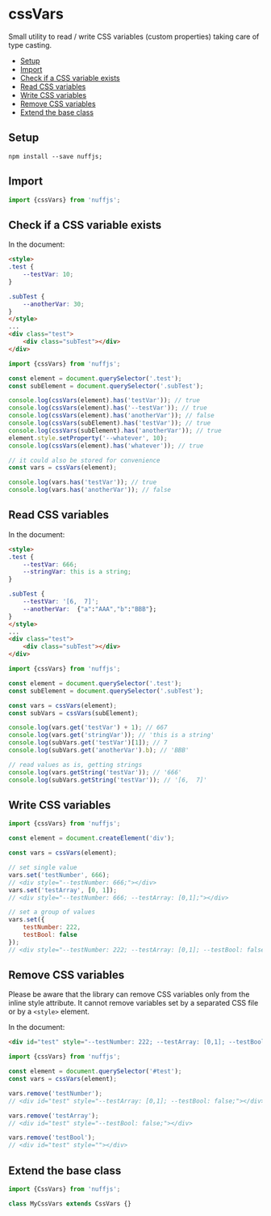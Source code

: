 # cssVars

Small utility to read / write CSS variables (custom properties) taking care of type casting.

- [Setup](#setup)
- [Import](#import)
- [Check if a CSS variable exists](#check-if-a-cc-variable-exists)
- [Read CSS variables](#read-css-variables)
- [Write CSS variables](#write-css-variables)
- [Remove CSS variables](#remove-css-variables)
- [Extend the base class](#extend)

<a id="setup"></a>

## Setup

```
npm install --save nuffjs;
```

<a id="import"></a>

## Import

```js
import {cssVars} from 'nuffjs';
```

<a id="check-if-a-cc-variable-exists"></a>

## Check if a CSS variable exists

In the document:
```html
<style>
.test {
	--testVar: 10;
}

.subTest {
	--anotherVar: 30;
}
</style>
...
<div class="test">
	<div class="subTest"></div>
</div>
```

```js
import {cssVars} from 'nuffjs';

const element = document.querySelector('.test');
const subElement = document.querySelector('.subTest');

console.log(cssVars(element).has('testVar')); // true
console.log(cssVars(element).has('--testVar')); // true
console.log(cssVars(element).has('anotherVar')); // false
console.log(cssVars(subElement).has('testVar')); // true
console.log(cssVars(subElement).has('anotherVar')); // true
element.style.setProperty('--whatever', 10);
console.log(cssVars(element).has('whatever')); // true

// it could also be stored for convenience
const vars = cssVars(element);

console.log(vars.has('testVar')); // true
console.log(vars.has('anotherVar')); // false

```

<a id="read-css-variables"></a>

## Read CSS variables

In the document:
```html
<style>
.test {
	--testVar: 666;
	--stringVar: this is a string;
}

.subTest {
	--testVar: '[6,  7]';
	--anotherVar:  {"a":"AAA","b":"BBB"};
}
</style>
...
<div class="test">
	<div class="subTest"></div>
</div>
```

```js
import {cssVars} from 'nuffjs';

const element = document.querySelector('.test');
const subElement = document.querySelector('.subTest');

const vars = cssVars(element);
const subVars = cssVars(subElement);

console.log(vars.get('testVar') + 1); // 667
console.log(vars.get('stringVar')); // 'this is a string'
console.log(subVars.get('testVar')[1]); // 7
console.log(subVars.get('anotherVar').b); // 'BBB'

// read values as is, getting strings
console.log(vars.getString('testVar')); // '666'
console.log(subVars.getString('testVar')); // '[6,  7]'
```

<a id="write-css-variables"></a>

## Write CSS variables

```js
import {cssVars} from 'nuffjs';

const element = document.createElement('div');

const vars = cssVars(element);

// set single value
vars.set('testNumber', 666);
// <div style="--testNumber: 666;"></div>
vars.set('testArray', [0, 1]);
// <div style="--testNumber: 666; --testArray: [0,1];"></div>

// set a group of values
vars.set({
	testNumber: 222,
	testBool: false
});
// <div style="--testNumber: 222; --testArray: [0,1]; --testBool: false;"></div>
```

<a id="remove-css-variables"></a>

## Remove CSS variables

Please be aware that the library can remove CSS variables only from the inline style attribute. It
cannot remove variables set by a separated CSS file or by a `<style>` element.

In the document:
```html
<div id="test" style="--testNumber: 222; --testArray: [0,1]; --testBool: false;"></div>
```

```js
import {cssVars} from 'nuffjs';

const element = document.querySelector('#test');
const vars = cssVars(element);

vars.remove('testNumber');
// <div id="test" style="--testArray: [0,1]; --testBool: false;"></div>

vars.remove('testArray');
// <div id="test" style="--testBool: false;"></div>

vars.remove('testBool');
// <div id="test" style=""></div>
```


<a id="extend"></a>

## Extend the base class

```js
import {CssVars} from 'nuffjs';

class MyCssVars extends CssVars {}


```
